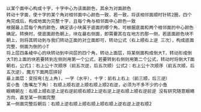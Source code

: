     以某个面中心构成十字，十字中心为该面颜色，其余为对面颜色
    转动十字面，使十字的某个角对相邻面中心颜色一致，若一致，将该相邻面顺时针转2圈，四个角完成后，构成地面为完整十字，且每个角与相邻面中心颜色一致
    根据最上层每个角的颜色，确定该小块属于底面的哪个角，可根据底面和两个相邻面的中心颜色确定。转换时，使底面颜色朝上，块在最右侧面，即需要其在在地方的那一侧，若底面颜色块不朝上，则将其转动到与我们转动正面的对立面即可，转动公式（右上顺右上逆 三次），构成底面完整，侧面为倒的小T
    将上层四条棱中心的块转动到中间层的四个角，转动上面层，将某侧面构成倒大T，转动形成倒大T的上面的块若要转到左侧则用第一个公式，若要转到右侧则用第二个公式，转动时将倒大T面朝右，公式1：右上公十次顺序（前五次逆，后五次顺）公式2：右上公十次顺序（前五次顺，后五次逆），魔方下面两层拼好
    最上面层：变拐弯(左上角)，一字（水平），十字：前右上右上（前三顺，后三逆）
    变小鱼（鱼嘴左下角）：右顺上顺右逆上顺右顺上顺2右逆，必须为不多不少的小鱼
    眼睛朝左：右顺上顺右逆上逆右逆前顺右顺2上逆右逆上逆右顺上顺右逆前逆 没有研究随意眼睛方向，直至某一侧面完整
    某一侧面完整后朝后：右顺上逆右顺上顺右顺上顺右顺上逆右逆上逆右顺2
